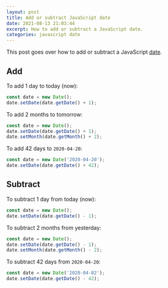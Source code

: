 ```yaml
---
layout: post
title: Add or subtract JavaScript date
date: 2021-08-13 21:03:44
excerpt: How to add or subtract a JavaScript date.
categories: javascript date
---
```


This post goes over how to add or subtract a JavaScript [date](https://developer.mozilla.org/docs/Web/JavaScript/Reference/Global_Objects/Date).

## Add

To add 1 day to today (now):

```js
const date = new Date();
date.setDate(date.getDate() + 1);
```

To add 2 months to tomorrow:

```js
const date = new Date();
date.setDate(date.getDate() + 1);
date.setMonth(date.getMonth() + 2);
```

To add 42 days to `2020-04-20`:

```js
const date = new Date('2020-04-20');
date.setDate(date.getDate() + 42);
```

## Subtract

To subtract 1 day from today (now):

```js
const date = new Date();
date.setDate(date.getDate() - 1);
```

To subtract 2 months from yesterday:

```js
const date = new Date();
date.setDate(date.getDate() - 1);
date.setMonth(date.getMonth() - 2);
```

To subtract 42 days from `2020-04-20`:

```js
const date = new Date('2020-04-02');
date.setDate(date.getDate() - 42);
```
